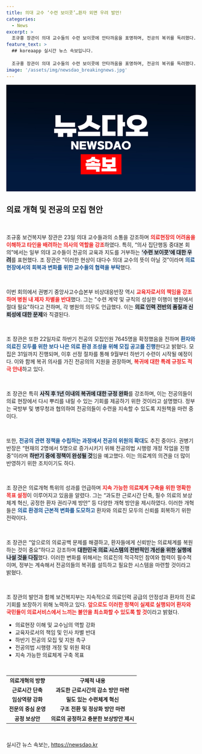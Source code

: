 ```yaml
---
title: 의대 교수 ‘수련 보이콧’…환자 외면 우려 발언!
categories:
  - News
excerpt: >
  조규홍 장관이 의대 교수들의 수련 보이콧에 안타까움을 표명하며, 전공의 복귀를 독려했다. 정부는 의료개혁을 추진하고 성별 인권에 대한 교육자의 올바른 태도를 강조하며, 의료 현장의 안정화를 위한 대책을 마련하고 있다.
feature_text: >
  ## koreaapp 실시간 뉴스 속보입니다.

  조규홍 장관이 의대 교수들의 수련 보이콧에 안타까움을 표명하며, 전공의 복귀를 독려했다. 정부는 의료개혁을 추진하고 성별 인권에 대한 교육자의 올바른 태도를 강조하며, 의료 현장의 안정화를 위한 대책을 마련하고 있다.
image: '/assets/img/newsdao_breakingnews.jpg'
---
```


<p><img src="/assets/img/newsdao_breakingnews.jpg" alt="koreaapp 속보" /></p>

<h2 data-ke-size="size26">의료 개혁 및 전공의 모집 현안</h2>

<p data-ke-size="size16">&nbsp;</p>

<p>조규홍 보건복지부 장관은 23일 의대 교수들과의 소통을 강조하며 <b><span style="color: #ee2323;">의료현장의 어려움을 이해하고 타인을 배려하는 의사의 역할을 강조</span></b>하였다. 특히, “의사 집단행동 중대본 회의”에서는 일부 의대 교수들이 전공의 교육과 지도를 거부하는 <b><span style="background-color: #21538527;">‘수련 보이콧’에 대한 우려</span></b>를 표현했다. 조 장관은 “이러한 현상이 대다수 의대 교수의 뜻이 아닐 것”이라며 <b><span style="color: #1a5490;">의료현장에서의 회복과 변화를 위한 교수들의 협력을 부탁</span></b>했다.</p>

<p data-ke-size="size16">&nbsp;</p>

<p>이번 회의에서 권병기 중앙사고수습본부 비상대응반장 역시 <b><span style="color: #ee2323;">교육자로서의 책임을 강조하며 병원 내 제자 차별을 반대</span></b>했다. 그는 "수련 계약 및 규칙의 성실한 이행이 병원에서 절대 필요"하다고 전하며, 각 병원의 의무도 언급했다. 이는 <b><span style="background-color: #21538527;">의료 인력 전반의 품질과 신뢰성에 대한 문제</span></b>와 직결된다.</p>

<p data-ke-size="size16">&nbsp;</p>

<p>조 장관은 또한 22일자로 하반기 전공의 모집인원 7645명을 확정했음을 전하며 <b><span style="color: #1a5490;">환자와 의료진 모두를 위한 보다 나은 의료 환경 조성을 위해 모집 공고를 진행</span></b>한다고 밝혔다. 모집은 31일까지 진행되며, 이후 선정 절차를 통해 9월부터 하반기 수련이 시작될 예정이다. 이와 함께 복귀 의사를 가진 전공의의 지원을 권장하며, <b><span style="color: #ee2323;">복귀에 대한 특례 규정도 적극 안내</span></b>하고 있다.</p>

<p data-ke-size="size16">&nbsp;</p>

<p>조 장관은 특히 <b><span style="background-color: #21538527;">사직 후 1년 이내의 복귀에 대한 규정 완화</span></b>를 강조하며, 이는 전공의들이 의료 현장에서 다시 뿌리를 내릴 수 있는 기회를 제공하기 위한 것이라고 설명했다. 정부는 국방부 및 병무청과 협의하여 전공의들이 수련을 지속할 수 있도록 지원책을 마련 중이다.</p>

<p data-ke-size="size16">&nbsp;</p>

<p>또한, <b><span style="color: #1a5490;">전공의 관련 정책을 수립하는 과정에서 전공의 위원의 확대</span></b>도 추진 중이다. 권병기 반장은 “현재의 2명에서 5명으로 증가시키기 위해 전공의법 시행령 개정 작업을 진행 중”이라며 <b><span style="background-color: #21538527;">하반기 중에 정책이 완성될 것</span></b>임을 예고했다. 이는 의료계의 의견을 더 많이 반영하기 위한 조치이기도 하다.</p>

<p data-ke-size="size16">&nbsp;</p>

<p>조 장관은 의료개혁 특위의 성과를 언급하며 <b><span style="color: #ee2323;">지속 가능한 의료체계 구축을 위한 명확한 목표 설정</span></b>이 이루어지고 있음을 알렸다. 그는 “과도한 근로시간 단축, 필수 의료의 보상체계 혁신, 공정한 환자 권리구제 방안” 등 다양한 개혁 방안을 제시하였다. 이러한 개혁들은 <b><span style="color: #1a5490;">의료 환경의 근본적 변화를 도모하고</span></b> 환자와 의료진 모두의 신뢰를 회복하기 위한 전략이다.</p>

<p data-ke-size="size16">&nbsp;</p>

<p>조 장관은 “앞으로의 의료공백 문제를 해결하고, 환자들에게 신뢰받는 의료체계를 복원하는 것이 중요”하다고 강조하며 <b><span style="background-color: #21538527;">대한민국 의료 시스템의 전반적인 개선을 위한 실행에 나설 것을 다짐</span></b>했다. 이러한 변화를 위해서는 의료진의 적극적인 참여와 협력이 필수적이며, 정부는 계속해서 전공의들의 복귀를 설득하고 필요한 시스템을 마련할 것이라고 밝혔다.</p>

<p data-ke-size="size16">&nbsp;</p>

<p>조 장관의 발언과 함께 보건복지부는 지속적으로 의료인력 공급의 안정성과 환자의 진료 기회를 보장하기 위해 노력하고 있다. <b><span style="color: #ee2323;">앞으로도 이러한 정책이 실제로 실행되어 환자와 국민들이 의료서비스에서 느끼는 불안을 최소화할 수 있도록 할 것</span></b>이라고 밝혔다.</p>

<ul>
<li>의료현장 이해 및 교수님의 역할 강화</li>
<li>교육자로서의 책임 및 인사 차별 반대</li>
<li>하반기 전공의 모집 및 지원 촉구</li>
<li>전공의법 시행령 개정 및 위원 확대</li>
<li>지속 가능한 의료체계 구축 목표</li>
</ul>

<p data-ke-size="size16">&nbsp;</p>

<table style="width: 100%; border-collapse: collapse;">
<tr>
<td style="text-align: center; height: 17px;"><b>의료개혁의 방향</b></td>
<td style="text-align: center; height: 17px;"><b>구체적 내용</b></td>
</tr>
<tr>
<td style="text-align: center; height: 17px;"><b>근로시간 단축</b></td>
<td style="text-align: center; height: 17px;"><b>과도한 근로시간의 감소 방안 마련</b></td>
</tr>
<tr>
<td style="text-align: center; height: 17px;"><b>임상역량 강화</b></td>
<td style="text-align: center; height: 17px;"><b>밀도 있는 수련체계 혁신</b></td>
</tr>
<tr>
<td style="text-align: center; height: 17px;"><b>전문의 중심 운영</b></td>
<td style="text-align: center; height: 17px;"><b>구조 전환 및 정상화 방안 마련</b></td>
</tr>
<tr>
<td style="text-align: center; height: 17px;"><b>공정 보상안</b></td>
<td style="text-align: center; height: 17px;"><b>의료의 공정하고 충분한 보상방안 제시</b></td>
</tr>
</table>

<p data-ke-size="size16">&nbsp;</p>
실시간 뉴스 속보는, <a href="https://newsdao.kr" rel="dofollow">https://newsdao.kr</a>


